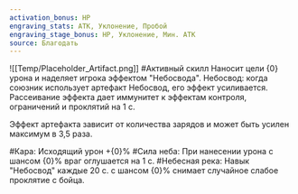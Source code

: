 ```yaml
---
activation_bonus: HP
engraving_stats: АТК, Уклонение, Пробой
engraving_stage_bonus: HP, Уклонение, Мин. АТК
source: Благодать
---
```

![[Temp/Placeholder_Artifact.png]]
#Активный скилл
Наносит цели {0} урона и наделяет игрока эффектом "Небосвода".
Небосвод: когда союзник использует артефакт Небосвод, его эффект усиливается. Рассеивание эффекта дает иммунитет к эффектам контроля, ограничений и проклятий на 1 с.

Эффект артефакта зависит от количества зарядов и может быть усилен максимум в 3,5 раза.

#Кара: 
Исходящий урон +{0}%
#Сила неба: 
При нанесении урона с шансом {0}% враг оглушается на 1 с.
#Небесная река: 
Навык "Небосвод" каждые 20 с. с шансом {0}% снимает случайное слабое проклятие с бойца.
